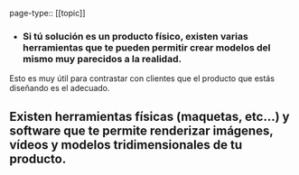 page-type:: [[topic]]
- ### Si tú solución es un producto físico, existen varias herramientas que te pueden permitir crear modelos del mismo muy parecidos a la realidad.

Esto es muy útil para contrastar con clientes que el producto que estás diseñando es el adecuado.

Existen herramientas físicas (maquetas, etc...) y software que te permite renderizar imágenes, vídeos y modelos tridimensionales de tu producto.
  - 


